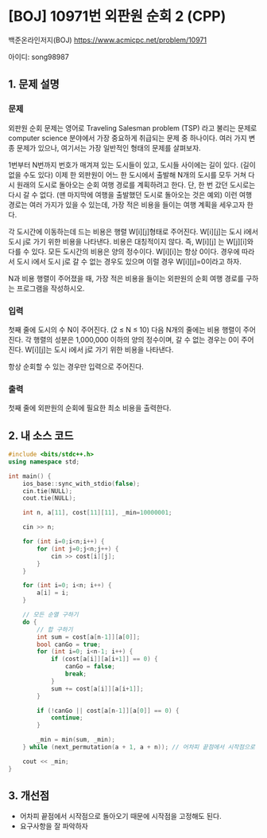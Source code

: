 # [BOJ] 10971번 외판원 순회 2 (CPP)


백준온라인저지(BOJ) https://www.acmicpc.net/problem/10971


아이디: song98987


## 1. 문제 설명

### 문제
외판원 순회 문제는 영어로 Traveling Salesman problem (TSP) 라고 불리는 문제로 computer science 분야에서 가장 중요하게 취급되는 문제 중 하나이다. 여러 가지 변종 문제가 있으나, 여기서는 가장 일반적인 형태의 문제를 살펴보자.

1번부터 N번까지 번호가 매겨져 있는 도시들이 있고, 도시들 사이에는 길이 있다. (길이 없을 수도 있다) 이제 한 외판원이 어느 한 도시에서 출발해 N개의 도시를 모두 거쳐 다시 원래의 도시로 돌아오는 순회 여행 경로를 계획하려고 한다. 단, 한 번 갔던 도시로는 다시 갈 수 없다. (맨 마지막에 여행을 출발했던 도시로 돌아오는 것은 예외) 이런 여행 경로는 여러 가지가 있을 수 있는데, 가장 적은 비용을 들이는 여행 계획을 세우고자 한다.

각 도시간에 이동하는데 드는 비용은 행렬 W[i][j]형태로 주어진다. W[i][j]는 도시 i에서 도시 j로 가기 위한 비용을 나타낸다. 비용은 대칭적이지 않다. 즉, W[i][j] 는 W[j][i]와 다를 수 있다. 모든 도시간의 비용은 양의 정수이다. W[i][i]는 항상 0이다. 경우에 따라서 도시 i에서 도시 j로 갈 수 없는 경우도 있으며 이럴 경우 W[i][j]=0이라고 하자.

N과 비용 행렬이 주어졌을 때, 가장 적은 비용을 들이는 외판원의 순회 여행 경로를 구하는 프로그램을 작성하시오.

### 입력
첫째 줄에 도시의 수 N이 주어진다. (2 ≤ N ≤ 10) 다음 N개의 줄에는 비용 행렬이 주어진다. 각 행렬의 성분은 1,000,000 이하의 양의 정수이며, 갈 수 없는 경우는 0이 주어진다. W[i][j]는 도시 i에서 j로 가기 위한 비용을 나타낸다.

항상 순회할 수 있는 경우만 입력으로 주어진다.

### 출력
첫째 줄에 외판원의 순회에 필요한 최소 비용을 출력한다.

## 2. 내 소스 코드

```c++
#include <bits/stdc++.h>
using namespace std;

int main() {
    ios_base::sync_with_stdio(false);
    cin.tie(NULL);
    cout.tie(NULL);

    int n, a[11], cost[11][11], _min=10000001;

    cin >> n;

    for (int i=0;i<n;i++) {
        for (int j=0;j<n;j++) {
            cin >> cost[i][j];
        }
    }

    for (int i=0; i<n; i++) {
        a[i] = i;
    }

    // 모든 순열 구하기
    do {
        // 합 구하기
        int sum = cost[a[n-1]][a[0]];
        bool canGo = true;
        for (int i=0; i<n-1; i++) {
            if (cost[a[i]][a[i+1]] == 0) {
                canGo = false;
                break;
            }
            sum += cost[a[i]][a[i+1]];
        }

        if (!canGo || cost[a[n-1]][a[0]] == 0) {
            continue;
        }

        _min = min(sum, _min);
    } while (next_permutation(a + 1, a + n)); // 어차피 끝점에서 시작점으로 돌아오기 때문에 시작점을 고정해도 된다. (중요!)

    cout << _min;
}
```

## 3. 개선점

* 어차피 끝점에서 시작점으로 돌아오기 때문에 시작점을 고정해도 된다.
* 요구사항을 잘 파악하자